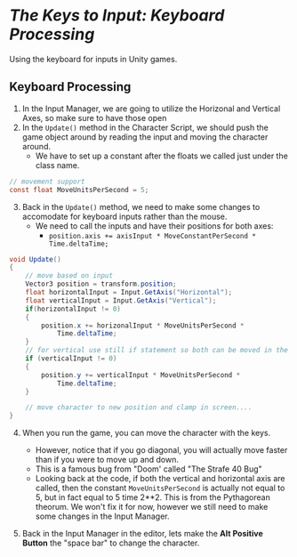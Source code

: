 # ***The Keys to Input: Keyboard Processing***
Using the keyboard for inputs in Unity games.

## Keyboard Processing
1. In the Input Manager, we are going to utilize the Horizonal and Vertical Axes, so make sure to have those open
2. In the `Update()` method in the Character Script, we should push the game object around by reading the input and moving the character around.
    - We have to set up a constant after the floats we called just under the class name.

```C#
// movement support
const float MoveUnitsPerSecond = 5;

```
3. Back in the `Update()` method, we need to make some changes to accomodate for keyboard inputs rather than the mouse.
    - We need to call the inputs and have their positions for both axes:
        - `position.axis += axisInput * MoveConstantPerSecond * Time.deltaTime;`

```C#
void Update()
{
    // move based on input
    Vector3 position = transform.position;
    float horizontalInput = Input.GetAxis("Horizontal");
    float verticalInput = Input.GetAxis("Vertical");
    if(horizontalInput != 0)
    {
        position.x += horizonalInput * MoveUnitsPerSecond *
            Time.deltaTime;
    }
    // for vertical use still if statement so both can be moved in the same frame
    if (verticalInput != 0)
    {
        position.y += verticalInput * MoveUnitsPerSecond *
            Time.deltaTime;
    }

    // move character to new position and clamp in screen....
}

```

4. When you run the game, you can move the character with the keys.
    - However, notice that if you go diagonal, you will actually move faster than if you were to move up and down.
    - This is a famous bug from "Doom' called "The Strafe 40 Bug"
    - Looking back at the code, if both the vertical and horizontal axis are called, then the constant `MoveUnitsPerSecond` is actually not equal to 5, but in fact equal to 5 time 2**2. This is from the Pythagorean theorum. We won't fix it for now, however we still need to make some changes in the Input Manager.

5. Back in the Input Manager in the editor, lets make the **Alt Positive Button** the "space bar" to change the character.